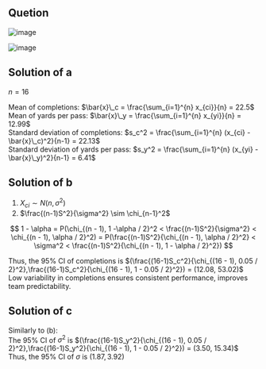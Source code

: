## Quetion

![image](https://github.com/user-attachments/assets/a3ae6c22-0ca6-4e89-a326-f8be7f44eec7)

![image](https://github.com/user-attachments/assets/5c323c17-bcdf-47f8-82b0-b5ee77a1d44d)

## Solution of a
$n=16$

Mean of completions: $\bar{x}\_c = \frac{\sum_{i=1}^{n} x_{ci}}{n} = 22.5$  
Mean of yards per pass: $\bar{x}\_y = \frac{\sum_{i=1}^{n} x_{yi}}{n} = 12.99$  
Standard deviation of completions: $s_c^2 = \frac{\sum_{i=1}^{n} (x_{ci} - \bar{x}\_c)^2}{n-1} = 22.13$  
Standard deviation of yards per pass: $s_y^2 = \frac{\sum_{i=1}^{n} (x_{yi} - \bar{x}\_y)^2}{n-1} = 6.41$  

## Solution of b
1. $X_{ci} \sim N(n, \sigma^2)$
2. $\frac{(n-1)S^2}{\sigma^2} \sim \chi_{n-1}^2$

$$
1 - \alpha = P(\chi_{(n - 1), 1 -\alpha / 2}^2 < \frac{(n-1)S^2}{\sigma^2} < \chi_{(n - 1), \alpha / 2}^2) = 
P(\frac{(n-1)S^2}{\chi_{(n - 1), \alpha / 2}^2} < \sigma^2 < \frac{(n-1)S^2}{\chi_{(n - 1), 1 - \alpha / 2}^2})
$$

Thus, the 95% CI of completions is $(\frac{(16-1)S_c^2}{\chi_{(16 - 1), 0.05 / 2}^2},\frac{(16-1)S_c^2}{\chi_{(16 - 1), 1 - 0.05 / 2}^2}) = (12.08, 53.02)$  
Low variability in completions ensures consistent performance, improves team predictability.

## Solution of c
Similarly to (b):  
The 95% CI of $\sigma^2$ is $(\frac{(16-1)S_y^2}{\chi_{(16 - 1), 0.05 / 2}^2},\frac{(16-1)S_y^2}{\chi_{(16 - 1), 1 - 0.05 / 2}^2}) = (3.50, 15.34)$  
Thus, the 95% CI of $\sigma$ is $(1.87, 3.92)$  

